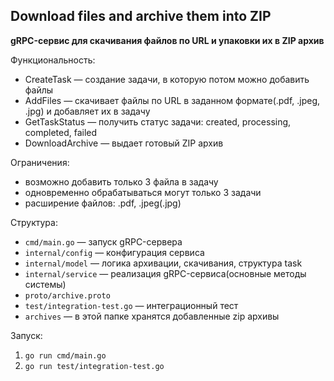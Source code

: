 ## Download files and archive them into ZIP

**gRPC-сервис для скачивания файлов по URL и упаковки их в ZIP архив**

Функциональность: 
- CreateTask — создание задачи, в которую потом можно добавить файлы
- AddFiles — скачивает файлы по URL в заданном формате(.pdf, .jpeg, .jpg) и добавляет их в задачу
- GetTaskStatus — получить статус задачи: created, processing, completed, failed
- DownloadArchive — выдает готовый ZIP архив

Ограничения: 
- возможно добавить только 3 файла в задачу
- одновременно обрабатываться могут только 3 задачи
- расширение файлов: .pdf, .jpeg(.jpg)

Структура: 
- `cmd/main.go` — запуск gRPC-сервера
- `internal/config` — конфигурация сервиса
- `internal/model` — логика архивации, скачивания, структура task
- `internal/service` — реализация gRPC-сервиса(основные методы системы)
- `proto/archive.proto`
- `test/integration-test.go` — интеграционный тест
- `archives` — в этой папке хранятся добавленные zip архивы

Запуск: 
1. `go run cmd/main.go` 
2. `go run test/integration-test.go`